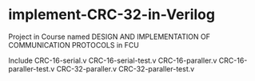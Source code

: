 implement-CRC-32-in-Verilog
===========================

Project in Course named
DESIGN AND IMPLEMENTATION OF COMMUNICATION PROTOCOLS in FCU

Include
CRC-16-serial.v
CRC-16-serial-test.v
CRC-16-paraller.v
CRC-16-paraller-test.v
CRC-32-paraller.v
CRC-32-paraller-test.v

